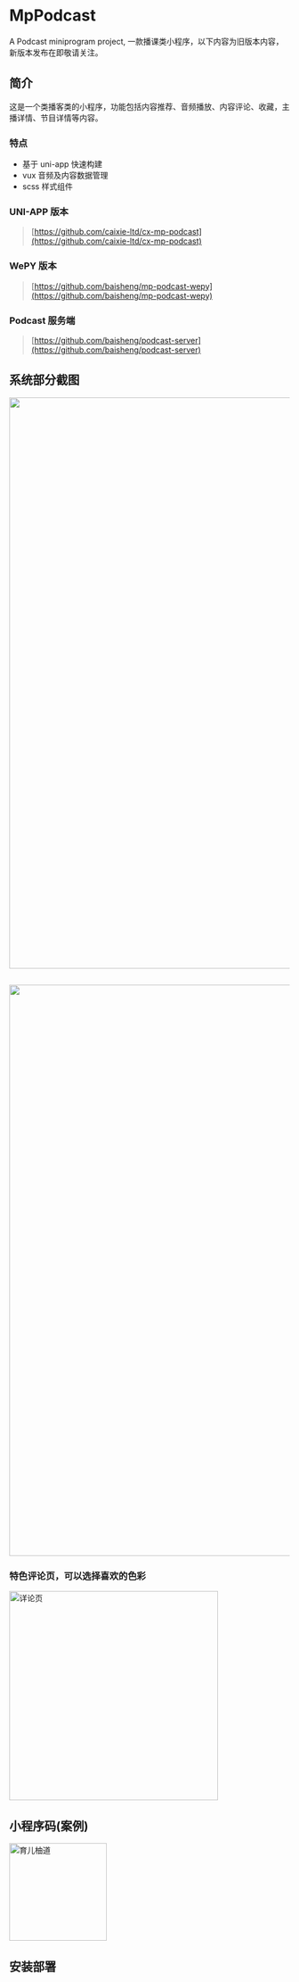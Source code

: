 MpPodcast
==========
A Podcast miniprogram project, 一款播课类小程序，以下内容为旧版本内容，新版本发布在即敬请关注。


## 简介
这是一个类播客类的小程序，功能包括内容推荐、音频播放、内容评论、收藏，主播详情、节目详情等内容。

### 特点
- 基于 uni-app 快速构建
- vux 音频及内容数据管理
- scss 样式组件
### UNI-APP 版本
> [https://github.com/caixie-ltd/cx-mp-podcast](https://github.com/caixie-ltd/cx-mp-podcast)

### WePY 版本
> [https://github.com/baisheng/mp-podcast-wepy](https://github.com/baisheng/mp-podcast-wepy)

### Podcast 服务端
> [https://github.com/baisheng/podcast-server](https://github.com/baisheng/podcast-server)

## 系统部分截图

<img src="https://github.com/caixie-ltd/cx-mp-podcast/blob/master/doc/screenshot/shot1?raw=true" title="" width="1024">

##

<img src="https://github.com/caixie-ltd/cx-mp-podcast/blob/master/doc/screenshot/shot2?raw=true" title="" width="1024">


### 特色评论页，可以选择喜欢的色彩

<img src="https://github.com/baisheng/mp-podcast-mpvue/blob/master/doc/screenshot/IMG_1982.PNG?raw=true" title="详论页" width="375px">

## 小程序码(案例)

<img src="https://github.com/baisheng/mp-podcast-mpvue/blob/master/doc/mp-case.jpg?raw=true" title="育儿柚道" width="175px">

## 安装部署


